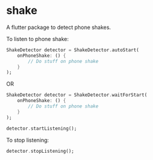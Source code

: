 # shake

A flutter package to detect phone shakes.

To listen to phone shake:

```dart
ShakeDetector detector = ShakeDetector.autoStart(
    onPhoneShake: () {
        // Do stuff on phone shake
    }
);
````

OR

```dart
ShakeDetector detector = ShakeDetector.waitForStart(
    onPhoneShake: () {
        // Do stuff on phone shake
    }
);

detector.startListening();
```

To stop listening:

```dart
detector.stopListening();
```
